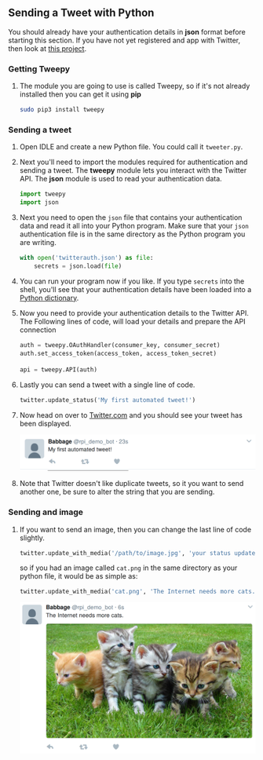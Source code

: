 ## Sending a Tweet with Python

You should already have your authentication details in **json** format before starting this section. If you have not yet registered and app with Twitter, then look at [this project]().

### Getting Tweepy

1. The module you are going to use is called Tweepy, so if it's not already installed then you can get it using **pip**

	~~~bash
	sudo pip3 install tweepy
	~~~

### Sending a tweet

1. Open IDLE and create a new Python file. You could call it `tweeter.py`.

1. Next you'll need to import the modules required for authentication and sending a tweet. The **tweepy** module lets you interact with the Twitter API. The **json** module is used to read your authentication data.

	~~~python
	import tweepy
	import json
	~~~

1. Next you need to open the `json` file that contains your authentication data and read it all into your Python program. Make sure that your `json` authentication file is in the same directory as the Python program you are writing.

	~~~python
	with open('twitterauth.json') as file:
		secrets = json.load(file)
	~~~

1. You can run your program now if you like. If you type `secrets` into the shell, you'll see that your authentication details have been loaded into a [Python dictionary](link-to-python-dictionaries-ingredient).

1. Now you need to provide your authentication details to the Twitter API. The Following lines of code, will load your details and prepare the API connection

	~~~python
	auth = tweepy.OAuthHandler(consumer_key, consumer_secret)
	auth.set_access_token(access_token, access_token_secret)

	api = tweepy.API(auth)
	~~~

1. Lastly you can send a tweet with a single line of code.

	~~~python
	twitter.update_status('My first automated tweet!')
	~~~
	
1. Now head on over to [Twitter.com](https://twitter.com) and you should see your tweet has been displayed.

	![tweet](images/tweet1.png)

1. Note that Twitter doesn't like duplicate tweets, so it you want to send another one, be sure to alter the string that you are sending.

### Sending and image

1. If you want to send an image, then you can change the last line of code slightly.

	~~~python
	twitter.update_with_media('/path/to/image.jpg', 'your status update')
	~~~

	so if you had an image called `cat.png` in the same directory as your python file, it would be as simple as:
	
	~~~python
	twitter.update_with_media('cat.png', 'The Internet needs more cats.')
	~~~
	
	![cat tweet](images/tweet2.png)
